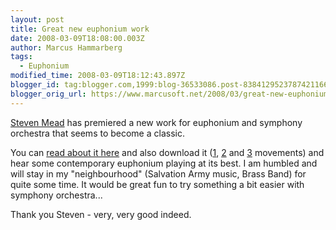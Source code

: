 ```yaml
---
layout: post
title: Great new euphonium work
date: 2008-03-09T18:08:00.003Z
author: Marcus Hammarberg
tags:
  - Euphonium
modified_time: 2008-03-09T18:12:43.897Z
blogger_id: tag:blogger.com,1999:blog-36533086.post-8384129523787421166
blogger_orig_url: https://www.marcusoft.net/2008/03/great-new-euphonium-work.html
---
```


[Steven Mead](http://www.euphonium.net/) has premiered a new work for
euphonium and symphony orchestra that seems to become a classic.

You can [read about it
here](http://www.euphonium.net/articles/2007/hallows/hallows.html) and
also download it ([1](http://www.euphonium.net/sound/Hallows1.m4a),
[2](http://www.euphonium.net/sound/Hallows2.m4a) and
[3](http://www.euphonium.net/sound/Hallows3.m4a) movements) and hear
some contemporary euphonium playing at its best. I am humbled and will
stay in my "neighbourhood" (Salvation Army music, Brass Band) for quite
some time. It would be great fun to try something a bit easier with
symphony orchestra...

Thank you Steven - very, very good indeed.
